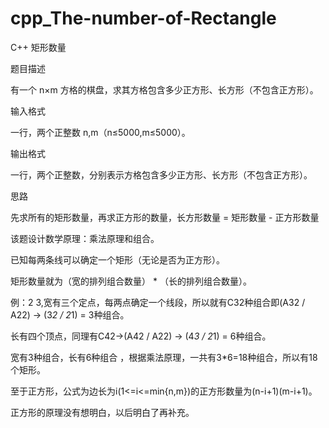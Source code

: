 # cpp_The-number-of-Rectangle
C++ 矩形数量


题目描述

有一个 n×m 方格的棋盘，求其方格包含多少正方形、长方形（不包含正方形）。


输入格式

一行，两个正整数 n,m（n≤5000,m≤5000）。


输出格式

一行，两个正整数，分别表示方格包含多少正方形、长方形（不包含正方形）。


思路

先求所有的矩形数量，再求正方形的数量，长方形数量 = 矩形数量 - 正方形数量

该题设计数学原理：乘法原理和组合。

已知每两条线可以确定一个矩形（无论是否为正方形）。

矩形数量就为（宽的排列组合数量） * （长的排列组合数量）。

例：2 3,宽有三个定点，每两点确定一个线段，所以就有C32种组合即(A32 / A22) -> (3*2 / 2*1) = 3种组合。

长有四个顶点，同理有C42->(A42 / A22) -> (4*3 / 2*1) = 6种组合。

宽有3种组合，长有6种组合 ，根据乘法原理，一共有3*6=18种组合，所以有18个矩形。

至于正方形，公式为边长为i(1<=i<=min{n,m})的正方形数量为(n-i+1)(m-i+1)。

正方形的原理没有想明白，以后明白了再补充。

